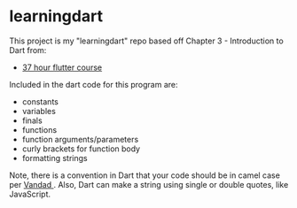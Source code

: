 # learningdart

This project is my "learningdart" repo based off Chapter 3 - Introduction to Dart
from: 
- [37 hour flutter course](https://www.youtube.com/watch?v=VPvVD8t02U8)

Included in the dart code for this program are: 
* constants
* variables
* finals 
* functions
* function arguments/parameters 
* curly brackets for function body 
* formatting strings 


Note, there is a convention in Dart that your code should be in camel case per [Vandad ](https://www.youtube.com/c/vandadnp). 
Also, Dart can make a string using single or double quotes, like JavaScript. 

<!--
## Getting Started

This project is a starting point for a Flutter application.

A few resources to get you started if this is your first Flutter project:

- [Lab: Write your first Flutter app](https://flutter.dev/docs/get-started/codelab)
- [Cookbook: Useful Flutter samples](https://flutter.dev/docs/cookbook)

For help getting started with Flutter, view our
[online documentation](https://flutter.dev/docs), which offers tutorials,
samples, guidance on mobile development, and a full API reference.
-->